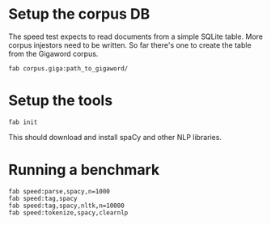 # Setup the corpus DB

The speed test expects to read documents from a simple SQLite table. More corpus
injestors need to be written. So far there's one to create the table from the Gigaword
corpus.

    fab corpus.giga:path_to_gigaword/

# Setup the tools

    fab init

This should download and install spaCy and other NLP libraries.

# Running a benchmark

    fab speed:parse,spacy,n=1000
    fab speed:tag,spacy
    fab speed:tag,spacy,nltk,n=10000
    fab speed:tokenize,spacy,clearnlp
